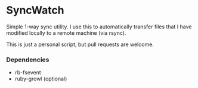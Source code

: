 # SyncWatch

Simple 1-way sync utility. I use this to automatically transfer files
that I have modified locally to a remote machine (via rsync).

This is just a personal script, but pull requests are welcome.

### Dependencies

*   rb-fsevent
*   ruby-growl (optional)
